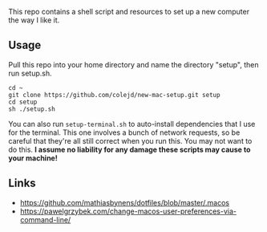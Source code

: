 This repo contains a shell script and resources to set up a new computer the way I like it.

## Usage
Pull this repo into your home directory and name the directory "setup", then run setup.sh.
```
cd ~
git clone https://github.com/colejd/new-mac-setup.git setup
cd setup
sh ./setup.sh
```

You can also run `setup-terminal.sh` to auto-install dependencies that I use for the terminal. This one involves a bunch of network requests, so be careful that they're all still correct when you run this. You may not want to do this. **I assume no liability for any damage these scripts may cause to your machine!**


## Links
* https://github.com/mathiasbynens/dotfiles/blob/master/.macos
* https://pawelgrzybek.com/change-macos-user-preferences-via-command-line/